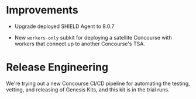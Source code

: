 # Improvements

- Upgrade deployed SHIELD Agent to 8.0.7

- New `workers-only` subkit for deploying a satellite Concourse
  with workers that connect up to another Concourse's TSA.

# Release Engineering

We're trying out a new Concourse CI/CD pipeline for automating the
testing, vetting, and releasing of Genesis Kits, and this kit is
in the trial runs.
